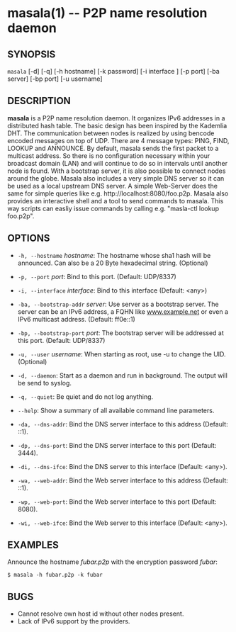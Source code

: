 masala(1) -- P2P name resolution daemon
=======================================

## SYNOPSIS

`masala`  [-d] [-q] [-h hostname] [-k password] [-i interface ] [-p port] [-ba server] [-bp port] [-u username]

## DESCRIPTION

**masala** is a P2P name resolution daemon. It organizes IPv6 addresses in a
distributed hash table. The basic design has been inspired by the Kademlia DHT.
The communication between nodes is realized by using bencode encoded messages on
top of UDP. There are 4 message types: PING, FIND, LOOKUP and ANNOUNCE. By
default, masala sends the first packet to a multicast address. So there is no
configuration necessary within your broadcast domain (LAN) and will continue to do so
in intervals until another node is found. With a bootstrap server, it is also possible
to connect nodes around the globe.
Masala also includes a very simple DNS server so it can be used as a local upstream
DNS server. A simple Web-Server does the same for simple queries
like e.g. http://localhost:8080/foo.p2p.
Masala also provides an interactive shell and a tool to send commands to masala.
This way scripts can easliy issue commands by calling e.g. "masla-ctl lookup foo.p2p".

## OPTIONS

  * `-h, --hostname` *hostname*:
    The hostname whose sha1 hash will be announced. Can also be a 20 Byte hexadecimal string. (Optional)

  * `-p, --port` *port*:
	Bind to this port. (Default: UDP/8337)

  * `-i, --interface` *interface*:
	Bind to this interface (Default: &lt;any&gt;)

  * `-ba, --bootstrap-addr` *server*:
	Use server as a bootstrap server. The server can be an IPv6 address, a FQHN like www.example.net or even a IPv6 multicast address. (Default: ff0e::1)

  * `-bp, --bootstrap-port` *port*:
	The bootstrap server will be addressed at this port. (Default: UDP/8337)

  * `-u, --user` *username*:
    When starting as root, use -u to change the UID. (Optional)

  * `-d, --daemon`:
	Start as a daemon and run in background. The output will be send to syslog.

  * `-q, --quiet`:
	Be quiet and do not log anything.

  * `--help`:
	Show a summary of all available command line parameters.

  * `-da, --dns-addr`:
	Bind the DNS server interface to this address (Default: ::1).

  * `-dp, --dns-port`:
	Bind the DNS server interface to this port (Default: 3444).

  * `-di, --dns-ifce`:
	Bind the DNS server to this interface (Default: &lt;any&gt;).

  * `-wa, --web-addr`:
	Bind the Web server interface to this address (Default: ::1).

  * `-wp, --web-port`:
	Bind the Web server interface to this port (Default: 8080).

  * `-wi, --web-ifce`:
	Bind the Web server to this interface (Default: &lt;any&gt;).


## EXAMPLES

Announce the hostname *fubar.p2p* with the encryption password *fubar*:

	$ masala -h fubar.p2p -k fubar

## BUGS

  * Cannot resolve own host id without other nodes present.
  * Lack of IPv6 support by the providers.
